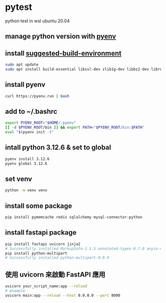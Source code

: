 # pytest
python test in wsl ubuntu 20.04

## manage python version with [pyenv](https://github.com/pyenv/pyenv)

## install [suggested-build-environment](https://github.com/pyenv/pyenv/wiki#suggested-build-environment)
```bash
sudo apt update
sudo apt install build-essential libssl-dev zlib1g-dev libbz2-dev libreadline-dev libsqlite3-dev curl git libncursesw5-dev xz-utils tk-dev libxml2-dev libxmlsec1-dev libffi-dev liblzma-dev
```
## install pyenv
```bash
curl https://pyenv.run | bash
```

## add to ~/.bashrc
```bash
export PYENV_ROOT="$HOME/.pyenv"
[[ -d $PYENV_ROOT/bin ]] && export PATH="$PYENV_ROOT/bin:$PATH"
eval "$(pyenv init -)"
```

## intall python 3.12.6 & set to global
```bash
pyenv install 3.12.6
pyenv global 3.12.6
```

## set venv
```bash
python -m venv venv
```

## install some package
```bash
pip install pymemcache redis sqlalchemy mysql-connector-python
```

## install fastapi package
```bash
pip install fastapi uvicorn jinja2
# Successfully installed MarkupSafe-2.1.5 annotated-types-0.7.0 anyio-4.4.0 click-8.1.7 fastapi-0.115.0 h11-0.14.0 idna-3.10 jinja2-3.1.4 pydantic-2.9.2 pydantic-core-2.23.4 sniffio-1.3.1 starlette-0.38.5 uvicorn-0.30.6
pip install python-multipart
# Successfully installed python-multipart-0.0.9
```

## 使用 uvicorn 來啟動 FastAPI 應用
```bash
uvicorn your_script_name:app --reload
# example
uvicorn main:app --reload --host 0.0.0.0 --port 8000
```
